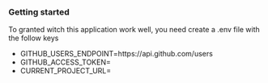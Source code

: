 <h3>Getting started</h3>

<p>To granted witch this application work well, you need create a .env file with the follow keys</p>

<ul>
  <li>GITHUB_USERS_ENDPOINT=https://api.github.com/users</li>
  <li>GITHUB_ACCESS_TOKEN=<YOUR_PERSONAL_ACCESS_TOKEN></li>
  <li>CURRENT_PROJECT_URL=<LOCALHOST_URL OR APPLICATION_DNS></li>
</ul>
